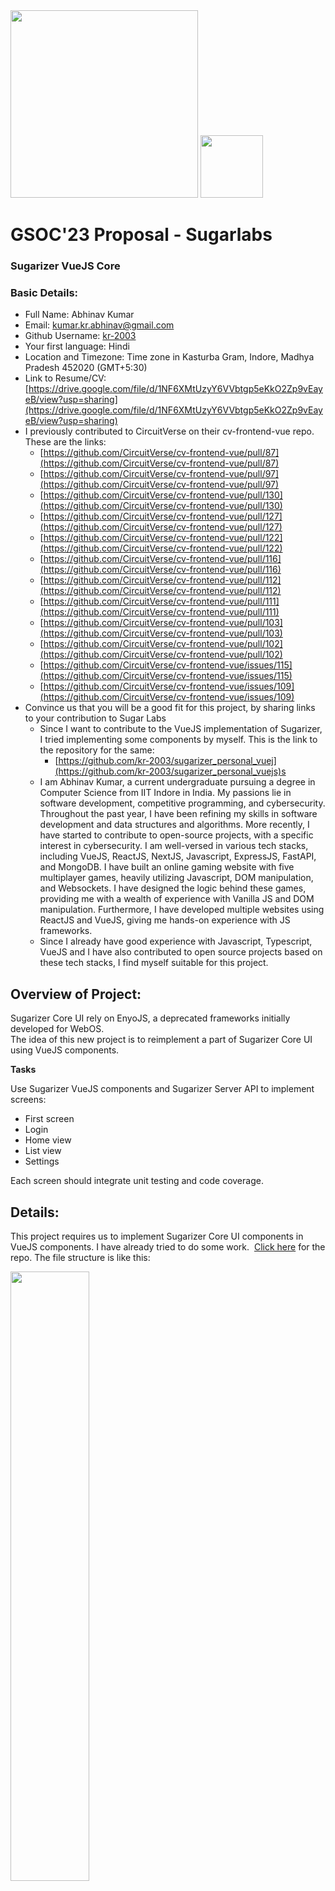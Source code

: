 <div>
<img style="width: 300px" src="https://raw.githubusercontent.com/kr-2003/sugarizer-gsoc-proposal/main/assets/images/sugarizer.png"></img>
<img style="width: 100px" src="https://raw.githubusercontent.com/kr-2003/sugarizer-gsoc-proposal/main/assets/images/gsoc.png"></img>
</div>

# GSOC'23 Proposal - Sugarlabs

### Sugarizer VueJS Core

### Basic Details:

- Full Name: Abhinav Kumar
- Email: [kumar.kr.abhinav@gmail.com](mailto:kumar.kr.abhinav@gmail.com)
- Github Username: [kr-2003](https://github.com/kr-2003)
- Your first language: Hindi
- Location and Timezone: Time zone in Kasturba Gram, Indore, Madhya Pradesh 452020 (GMT+5:30)
- Link to Resume/CV: [https://drive.google.com/file/d/1NF6XMtUzyY6VVbtgp5eKkO2Zp9vEayeB/view?usp=sharing](https://drive.google.com/file/d/1NF6XMtUzyY6VVbtgp5eKkO2Zp9vEayeB/view?usp=sharing)
- I previously contributed to CircuitVerse on their cv-frontend-vue repo. These are the links:
  - [https://github.com/CircuitVerse/cv-frontend-vue/pull/87](https://github.com/CircuitVerse/cv-frontend-vue/pull/87)
  - [https://github.com/CircuitVerse/cv-frontend-vue/pull/97](https://github.com/CircuitVerse/cv-frontend-vue/pull/97)
  - [https://github.com/CircuitVerse/cv-frontend-vue/pull/130](https://github.com/CircuitVerse/cv-frontend-vue/pull/130)
  - [https://github.com/CircuitVerse/cv-frontend-vue/pull/127](https://github.com/CircuitVerse/cv-frontend-vue/pull/127)
  - [https://github.com/CircuitVerse/cv-frontend-vue/pull/122](https://github.com/CircuitVerse/cv-frontend-vue/pull/122)
  - [https://github.com/CircuitVerse/cv-frontend-vue/pull/116](https://github.com/CircuitVerse/cv-frontend-vue/pull/116)
  - [https://github.com/CircuitVerse/cv-frontend-vue/pull/112](https://github.com/CircuitVerse/cv-frontend-vue/pull/112)
  - [https://github.com/CircuitVerse/cv-frontend-vue/pull/111](https://github.com/CircuitVerse/cv-frontend-vue/pull/111)
  - [https://github.com/CircuitVerse/cv-frontend-vue/pull/103](https://github.com/CircuitVerse/cv-frontend-vue/pull/103)
  - [https://github.com/CircuitVerse/cv-frontend-vue/pull/102](https://github.com/CircuitVerse/cv-frontend-vue/pull/102)
  - [https://github.com/CircuitVerse/cv-frontend-vue/issues/115](https://github.com/CircuitVerse/cv-frontend-vue/issues/115)
  - [https://github.com/CircuitVerse/cv-frontend-vue/issues/109](https://github.com/CircuitVerse/cv-frontend-vue/issues/109)
- Convince us that you will be a good fit for this project, by sharing links to your contribution to Sugar Labs
  - Since I want to contribute to the VueJS implementation of Sugarizer, I tried implementing some components by myself. This is the link to the repository for the same:
    - [https://github.com/kr-2003/sugarizer_personal_vuej](https://github.com/kr-2003/sugarizer_personal_vuejs)s
  - I am Abhinav Kumar, a current undergraduate pursuing a degree in Computer Science from IIT Indore in India. My passions lie in software development, competitive programming, and cybersecurity. Throughout the past year, I have been refining my skills in software development and data structures and algorithms. More recently, I have started to contribute to open-source projects, with a specific interest in cybersecurity. I am well-versed in various tech stacks, including VueJS, ReactJS, NextJS, Javascript, ExpressJS, FastAPI, and MongoDB. I have built an online gaming website with five multiplayer games, heavily utilizing Javascript, DOM manipulation, and Websockets. I have designed the logic behind these games, providing me with a wealth of experience with Vanilla JS and DOM manipulation. Furthermore, I have developed multiple websites using ReactJS and VueJS, giving me hands-on experience with JS frameworks.
  - Since I already have good experience with Javascript, Typescript, VueJS and I have also contributed to open source projects based on these tech stacks, I find myself suitable for this project.

## Overview of Project:

Sugarizer Core UI rely on EnyoJS, a deprecated frameworks initially developed for WebOS.  
The idea of this new project is to reimplement a part of Sugarizer Core UI using VueJS components.

**Tasks**

Use Sugarizer VueJS components and Sugarizer Server API to implement screens:

- First screen
- Login
- Home view
- List view
- Settings

Each screen should integrate unit testing and code coverage.

## Details:

This project requires us to implement Sugarizer Core UI components in VueJS components. I have already tried to do some work.  [Click here](https://github.com/kr-2003/sugarizer_personal_vuejs) for the repo. The file structure is like this:

<img src="https://raw.githubusercontent.com/kr-2003/sugarizer-gsoc-proposal/main/assets/images/str.png" width="50%" height="50%"></img>

- The project is using a build setup based on [Vite](https://vitejs.dev/) and allowing us to use Vue [Single-File Components](https://vuejs.org/guide/scaling-up/sfc.html) (SFCs).
- I have added Vitest for unit testing.
- Also added Cypress for E2E testing.
- All the icons for the project are under “/src/assets/icons”.
- [Vue I18n](https://kazupon.github.io/vue-i18n/introduction.html) is internationalization plugin of Vue.js. It easily integrates some localization features to your Vue.js Application.
  - All the localization files are under `/locales` directory.
  - The localization is initialized in `main.js` file like this:

```javascript
import { createApp } from "vue";
import { createPinia } from "pinia";
import { createI18n } from "vue-i18n";
import en from "../locales/en.json";
import ar from "../locales/ar.json";
import de from "../locales/de.json";
import eu from "../locales/eu.json";
import es from "../locales/es.json";
import fr from "../locales/fr.json";
import ibo from "../locales/ibo.json";
import ja from "../locales/ja.json";
import pl from "../locales/pl.json";
import pt from "../locales/pt.json";
import yor from "../locales/yor.json";

import App from "./App.vue";
import router from "./router";

import "./assets/main.css";

const app = createApp(App);

const i18n = createI18n({
  locale: "en",
  messages: {
    en: en,
    ar: ar,
    de: de,
    es: es,
    eu: eu,
    fr: fr,
    ibo: ibo,
    ja: ja,
    pl: pl,
    pt: pt,
    yor: yor,
  },
});

app.use(createPinia());
app.use(router);
app.use(i18n);

app.mount("#app");
```

- To get translation of any word, just use the following template:

```javascript
<p class="icon-label">{{ $t('Login') }}</p>
```

This will give the translation of 'Login' in language that is set as 'locale' while initializing `createI18n`.

- [Pinia](https://pinia.vuejs.org/introduction.html) is a store library for Vue, it allows you to share a state across components/pages. For this project, I have used Pinia for state management.

#### First Screen

![](https://raw.githubusercontent.com/kr-2003/sugarizer-gsoc-proposal/main/assets/images/firstScreen.gif)

- All the components of firstScreen are under “/src/components/firstScreen”.
- The page for firstScreen is under “src/views/FirstScreenView.vue”.

```javascript
<template>
  <main>

    <div class="firstScreen-menu">
      <NewUserView></NewUserView>
      <router-link :to="{name: 'login'}"><LoginView></LoginView></router-link>
    </div>
  </main>
</template>

<script setup>
import NewUserView from '../components/firstScreen/NewUserView.vue'
import LoginView from '../components/firstScreen/LoginView.vue'
</script>

<style scoped>
.firstScreen-menu {
  position: absolute;
  top: 50%;
  right: 50%;
  transform: translate(50%, -50%);
}

</style>
```

- \<router-link> is used for navigating through links.

#### Intro/Guide Tour

- Currently, I haven't worked upon intro/guide tour.
- The `intro.js` file in the main Sugarizer repo has around 3300 lines of JS code.
- There could be two ways to implement into guide in our Vue components:
  - First: Just directly copy-paste the logic of `intro.js` into the `<script>` tag of intro component.
  - Second: Re-write the logic of `intro.js` using Vue modern features.
- Obviously, the first way is easy and fast.
- If the time permits, I would try to implement `intro.js` in Vue modern syntax.

#### Login Screen

<img src="https://raw.githubusercontent.com/kr-2003/sugarizer-gsoc-proposal/main/assets/images/loginScreen.gif"></img>

- All the components of loginScreen are under “/src/components/loginScreen”.
- The page for loginScreen is under “src/views/LoginView.vue”.

```javascript
<template>
  <div>
    <div class="login-wrapper">
      <div class="name-label">Name:</div>
      <loginInput></loginInput>
    </div>
    <IconButton
      @click="$router.go(-1)"
      id="left-button"
      iconButtonText="Back"
      iconButtonLink="go-left-icon"
    ></IconButton>
    <IconButton id="right-button" iconButtonText="Next" iconButtonLink="go-right-icon"></IconButton>
  </div>
</template>

<script setup>
import IconButton from '../components/IconButton.vue'
import loginInput from '../components/loginScreen/loginInput.vue'
</script>

<style scoped>
.name-label {
  position: relative;
  left: 20px;
  margin-top: 20px;
  color: #808080;
  margin-bottom: 20px;
  text-align: center;
}
.login-wrapper {
  position: absolute;
  top: 50%;
  right: 50%;
  transform: translate(50%, -50%);
}
</style>

```

- Vue-Router is used for navigation between different pages.
- Currently, only the frontend is implemented for the login screen.

#### Home View

This is the HomeView of original Sugarizer.
<img style="margin-top: 20px" src="https://raw.githubusercontent.com/kr-2003/sugarizer-gsoc-proposal/main/assets/images/homeView.png"></img>

- This is [link](https://github.com/kr-2003/sugarizer/blob/master/js/homeview.js) to homeview.js of original sugarizer.
- This contains the javascript logic of the homeview.
- After seeing the code, and seeing how the website works, I obeserved that most of the components are dynamically rendered.
- It means that after meeting certain conditions and requirement, then we draw/show the components on the screen.
- We can implement this in Vue in following way:

  - Dynamically rendering of components.
  - First, we can already make components.
  - And then dynamically toggle components based on event listeners.
  - For example,

  ```javascript
  import Card1 from "./components/card1.vue";
  import Card2 from "./components/card2.vue";

  export default {
    data() {
      return {
        currentComponent: "Card1",
      };
    },
    methods: {
      toggle() {
        this.currentComponent =
          this.currentComponent === "Card1" ? "Card2" : "Card1";
      },
    },
    components: {
      Card1,
      Card2,
    },
  };
  ```

  ```javascript
  <template>
  <center>
    <h1 style="text-align: center;
        color: green">
        Sugarizer
    </h1>
    <strong>
        Vue.js Dynamic Components
    </strong>
    <br />
  </center>
  <center>
    <component :is="currentComponent" />
    <button @click="toggle">Toggle</button>
  </center>
  </template>
  ```

  - The above code when clicked on toggle button, the "toggle" method is called and accordingly current component is changed.
  - The components is bind to currentComponent.
  - This is how we can render dynamic components in VueJS.

* homeview.js is a huge file with around 900 lines of code. This isn't good practice.
* We can refactor this code and split multiple functions into different files.
* And then import these functions in the main component in `<script>` tag.

#### List View

- This is [link](https://github.com/kr-2003/sugarizer/blob/master/js/listview.js) listview.js of original sugarizer.
- The way explained about HomeView, we can implement ListView in the same way.

#### Settings

- This is settings component of main Sugarizer.

<img src="https://raw.githubusercontent.com/kr-2003/sugarizer-gsoc-proposal/main/assets/images/settings.png"></img>

- This is [link](https://github.com/kr-2003/sugarizer/blob/master/js/dialog.js) settings.js of original sugarizer.
- We can implement dialog in the same way as we will be implementing other components.
- We can implement modal/dialog this way:

```javascript
<template>
  <div id="app">
    <button
      type="button"
      class="btn"
      @click="showModal"
    >
      Open Modal!
    </button>

    <Modal
      v-show="isModalVisible"
      @close="closeModal"
    />
  </div>
</template>

<script>
  import modal from './components/Modal.vue';

  export default {
    name: 'App',
    components: {
      Modal,
    },
    data() {
      return {
        isModalVisible: false,
      };
    },
    methods: {
      showModal() {
        this.isModalVisible = true;
      },
      closeModal() {
        this.isModalVisible = false;
      }
    }
  };
</script>

```

- The core concept behind this code is same as that for dynamically rendering components.
- Just this code is more specific towards dialog/modal.
- Initially, isModalVisible is false for the components.
- And it is toggled when appropriate method is called upon clicking.

#### Internationalization

- Currently, the cv-frontend-vue repo has ‘vue-i18n’ for internationalization.
- We can use ChatGPT for phrase translations.
- Following our some websites for translations:
  - Google Translate
  - Yandex Translate
  - Reverso
  - Translatedict
- We can use the above websites for getting translations for the phrases that we need to get translated.

- We need translation of many words and each phrase needs to be translated into 8 languages. This might take a lot of time and effort, if we are doing it one by one/manually.
- Therefore, to prevent unnecessary work, I will automate this work by using the API of above websites.
- For example, Reverso has reverso-api for node.

`npm install reverso-api`

```javascript
const Reverso = require("reverso-api");
const reverso = new Reverso();
reverso.getTranslation(
  "how is going?",
  "english",
  "chinese",
  (err, response) => {
    if (err) throw new Error(err.message);
    console.log(response);
  }
);
```

```javascript
{
  ok: true,
  text: 'how is going?',
  source: 'english',
  target: 'chinese',
  translations: [ '情况如何？' ],
  detected_language: 'eng',
  voice: 'https://voice.reverso.net/RestPronunciation.svc/v1/output=json/GetVoiceStream/voiceName=Lulu22k?inputText=5oOF5Ya15aaC5L2V77yf',
  context: {
    examples: [
      [Object], [Object],
      [Object], [Object],
      [Object], [Object],
      [Object], [Object],
      [Object], [Object]
    ],
    rude: false
  }
}
```

- Therefore, we can get results in ‘response.translation’.

#### Dockerize Application:

There are several advantages to Dockerising an application:

- Portability: Dockerising an application makes it highly portable, as it ensures that the application runs consistently across different environments. This means that you can move your application from one machine to another, or from one cloud provider to another, without having to worry about differences in the underlying infrastructure.
- Scalability: Docker makes it easy to scale up or down an application by allowing you to easily create or destroy containers as needed. This makes it easy to manage the resources required to run an application and ensures that you only use what you need.
- Isolation: Docker provides a high level of isolation between the application and the host system, which reduces the risk of conflicts and improves security. Each container runs as a separate process, with its own file system, network stack, and resources, which makes it easier to manage dependencies and versioning.
- Resource efficiency: Docker containers use less resources compared to virtual machines, as they share the host operating system kernel. This means that you can run more containers on a single machine, which can save costs on hardware and infrastructure.
- Rapid deployment: Docker makes it easy to deploy new versions of an application quickly and efficiently. By packaging the application and its dependencies into a container, you can deploy it to any environment that supports Docker, without having to worry about installation or configuration.
- DevOps Integration: Docker is widely used in DevOps workflows and enables teams to work together more efficiently. With Docker, developers can create an environment that mirrors production, which allows them to develop and test code locally before deploying it. Additionally, Docker enables continuous integration and deployment (CI/CD) pipelines, which automate the build, testing, and deployment of applications.

**Steps to dockerize Vue Application:**

- Create a Dockerfile: Create a Dockerfile in the root directory of your Vue application. The Dockerfile is a text file that contains instructions on how to build a Docker image. It specifies the base image to use, install dependencies, copies the application code into the image, and specifies the command to run when the image is started.

```Dockerfile
FROM node

WORKDIR /app

COPY ./package.json /app

RUN npm install

COPY . /app

EXPOSE 8080

CMD ["npm", "run", “dev”]
```

- Build the Docker image: Run the docker build command to build the Docker image using the Dockerfile.

`docker build -t my-vue-app .`

- Run the Docker container: Run the docker run command to start the Docker container using the Docker image that you just built.

`docker run -p 8080:8080 my-vue-app`

### Additional Information

**Why will I be able to complete my project in the timeline I have described?**

- Planning - A well planned project is more likely to be completed within the timeline. I have already planned out even the minute details for the project.
- Communication - Effective communication is critical for project completion. I have good communication skills and will be in regular touch with my mentors.
- Flexibility - Projects are unpredictable and changes are bound to occur. Being flexible and adaptable to changes can keep the project on track and within the timeline.
- My past experience -
  - I have been contributing to Sugarizer. This project requires us to convert Sugarizer core components into Vue components.
    Link - https://github.com/kr-2003/sugarizer_personal_vuejs
  - For the past 1 month I have been regularly contributing to the cv-frontend-vue repo of CircuitVerse.
    These are my [contributions](https://docs.google.com/document/d/1CNwTw03eeCbv0DFPIlHoaVQdQ3bo0R-QOg13pppkWjQ/edit) so far.
  - My team got 3rd rank in the Enosium(hackathon). We made a fully deployed website that took various details from the user and then provided an accurate prediction of their scope for repaying the loan using Next.JS, FastAPI, Scikit-Learn, Pandas and Numpy.
    Link - https://github.com/kr-2003/enosium_track_1
  - My team got selected in top 20 in India for HackNITR hackathon. We made an Expenses Tracker App which can track your income and expenses by reading your transaction messages, and then show you, in one place your current financial standing using React Native.
    Link - https://github.com/kr-2003/expenses-tracker-react-native
  - Route Planning for InterIIT - A last mile hub stores and delivers items. Efficient hubs require tools to measure dimensions, weight, and condition. Such tools can estimate volumetric weight by scanning items and flagging any errors. Created a website to integrate IOT and Algorithmic parts using Next.JS and Fast API.
    Link - https://github.com/DaemonLab/Route-Planning
  - Social Media Website - It is a responsive website that allows different users to create profile, login, post content, upload images and connect with other users easily. It is a fully functional social media app built with ReactJS and MySQL.
    Link - https://github.com/kr-2003/social_media_dbms_2
  - Created a responsive Web Application that will host 3 to 4 games. Players will be able to start a new game and invite others to join that game. A user can login/signup and can create an account. After that one is eligible to play 2- player/multiplayer games. These games are written in Javascript and are integrated with the backend. Socket.IO is used to make rooms, shareable links and change turns on client side. After each game history is stored in our database and is being displayed/updated in the profile section. Similarly, leaderboard for each game is being updated in leaderboard section. A user can visit other users' profile by clicking on their name in history or followers or leaderboard section. A user can also follow other users.
    Link - https://github.com/kr-2003/IITISOC_OnlineGamesWebsite
  - Over the course of the past year, I have gained coding experience and developed a strong passion for programming. I am committed to my work and tend to be very driven, always striving to complete tasks ahead of schedule.

## THANKS
